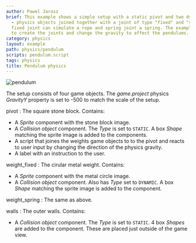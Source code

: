 ```yaml
---
author: Pawel Jarosz
brief: This example shows a simple setup with a static pivot and two dynamic weights
  - physics objects joined together with a joint of type "fixed" and "spring". The
  fixed joint can simulate a rope and spring joint a spring. The example shows how
  to create the joints and change the gravity to affect the pendulums.
category: physics
layout: example
path: physics/pendulum
scripts: pendulum.script
tags: physics
title: Pendulum physics
---
```



![pendulum](pendulum.png)

The setup consists of four game objects. The *game.project* physics *GravityY* property is set to -500 to match the scale of the setup.

pivot
: The square stone block. Contains:
  - A *Sprite* component with the stone block image.
  - A *Collision object* component. The *Type* is set to `STATIC`. A box *Shape* matching the sprite image is added to the components.
  - A script that joines the weights game objects to to the pivot and reacts to user input by changing the direction of the physics gravity.
  - A label with an instruction to the user.

weight_fixed
: The cirular metal weight. Contains:
  - A *Sprite* component with the metal circle image.
  - A *Collision object* component. Also has *Type* set to `DYNAMIC`. A box *Shape* matching the sprite image is added to the component.

weight_spring
: The same as above.

walls
: The outer walls. Contains:
  - A *Collision object* component. The *Type* is set to `STATIC`. 4 box *Shapes* are added to the component. These are placed just outside of the game view.
